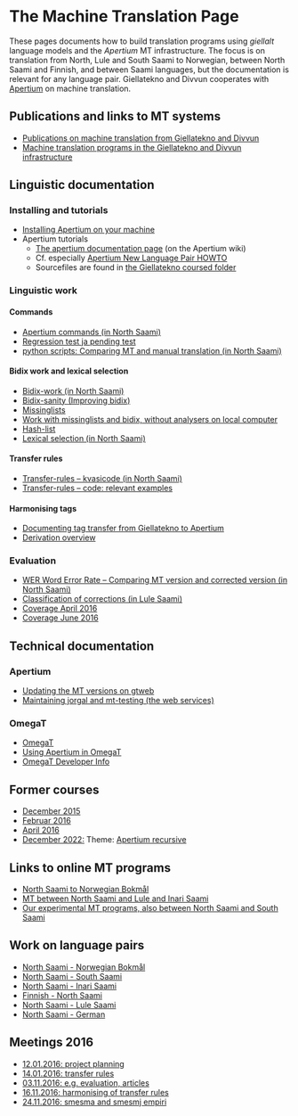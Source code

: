 # The Machine Translation Page

These pages documents how to build translation programs using
_giellalt_ language models and the _Apertium_ MT infrastructure. The
focus is on translation from North, Lule and South Saami to Norwegian,
between North Saami and Finnish, and between Saami languages, but the
documentation is relevant for any language pair. Giellatekno and
Divvun cooperates with [Apertium](http://wiki.apertium.org) on machine
translation.

## Publications and links to MT systems

- [Publications on machine translation from Giellatekno and Divvun](https://giellatekno.uit.no/MTpublications.html)
- [Machine translation programs in the Giellatekno and Divvun infrastructure](https://gtweb.uit.no/mt/)

## Linguistic documentation

### Installing and tutorials

- [Installing Apertium on your machine](DailyCompilingOfApertiumFiles.html)
- Apertium tutorials
  - [The apertium documentation page](https://wiki.apertium.org/wiki/Documentation) (on the Apertium wiki)
  - Cf. especially [Apertium New Language Pair HOWTO](https://wiki.apertium.org/wiki/Apertium_New_Language_Pair_HOWTO)
  - Sourcefiles are found in [the Giellatekno coursed folder](https://gtsvn.uit.no/langtech/trunk/courses/apertium-for-dummies/)

### Linguistic work

#### Commands

- [Apertium commands (in North Saami)](infra/ApertiumCommands.html)
- [Regression test ja pending test](infra/Testing.html)
- [python scripts: Comparing MT and manual translation (in North
  Saami)](infra/Paralleltexts.html)

#### Bidix work and lexical selection

- [Bidix-work (in North Saami)](infra/BidixWork.html)
- [Bidix-sanity (Improving bidix)](infra/bidixsanity.html)
- [Missinglists](infra/MissingList.html)
- [Work with missinglists and bidix, without analysers on local
  computer](infra/StWorkers.html)
- [Hash-list](infra/HashList.html)
- [Lexical selection (in North Saami)](infra/LexicalSelection.html)

#### Transfer rules

- [Transfer-rules – kvasicode (in North
  Saami)](infra/TransferRules.html)
- [Transfer-rules – code: relevant
  examples](infra/TransferRules_examples.html)

#### Harmonising tags

- [Documenting tag transfer from Giellatekno to
  Apertium](http://wiki.apertium.org/wiki/Integration_and_tagset_conversion_with_Giellatekno)
- [Derivation overview](infra/DerivationOverview.html)

### Evaluation

- [WER Word Error Rate – Comparing MT version and corrected version
  (in North Saami)](infra/WordErrorRateTesting.html)
- [Classification of corrections (in Lule
  Saami)](infra/ErrorClassification.html)
- [Coverage April 2016](courses/sjangertest.html)
- [Coverage June 2016](courses/sjangertest2.html)

## Technical documentation

### Apertium

- [Updating the MT versions on
  gtweb](infra/UpdatingApertiumOnGtweb.html)
- [Maintaining jorgal and mt-testing (the web
  services)](ConfiguringUpdatingMTServer.html)

### OmegaT

- [OmegaT](omegat/OmegaT.html)
- [Using Apertium in OmegaT](infra/ApertiumOmegaT.html)
- [OmegaT Developer Info](omegat/OmegaTTDeveloperInfo.html)

## Former courses

- [December 2015](courses/courseDecember2015.html)
- [Februar 2016](courses/courseFebruar2016.html)
- [April 2016](courses/courseApril2016.html)
- [December 2022:](courses/courseDecember2022.html) Theme:
  [Apertium recursive](https://wiki.apertium.org/wiki/Apertium-recursive)

## Links to online MT programs

- [North Saami to Norwegian Bokmål](http://jorgal.uit.no/)
- [MT between North Saami and Lule and Inari
  Saami](http://gtweb.uit.no/mt/)
- [Our experimental MT programs, also between North Saami and South
  Saami](http://gtweb.uit.no/mt-testing/)

## Work on language pairs

- [North Saami - Norwegian
  Bokmål](smenob/NorthSaamiNorwegianMachineTranslation.html)
- [North Saami - South
  Saami](smesma/NorthSaamiSouthSaamiMachineTranslation.html)
- [North Saami - Inari
  Saami](smesmn/NorthSaamiInariSaamiMachineTranslation.html)
- [Finnish - North Saami](smefin/smefin.html)
- [North Saami - Lule
  Saami](smesmj/NorthSaamiLuleSaamiMachineTranslation.html)
- [North Saami - German](smedeu/NorthSaamiGermanMachineTranslation.html)

## Meetings 2016

- [12.01.2016: project planning](meetings/160112.html)
- [14.01.2016: transfer rules](meetings/160114.html)
- [03.11.2016: e.g. evaluation, articles](meetings/161103.html)
- [16.11.2016: harmonising of transfer rules](meetings/161116.html)
- [24.11.2016: smesma and smesmj empiri](meetings/161124.html)
